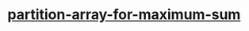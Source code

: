 # [partition-array-for-maximum-sum](https://leetcode-cn.com/problems/partition-array-for-maximum-sum)
